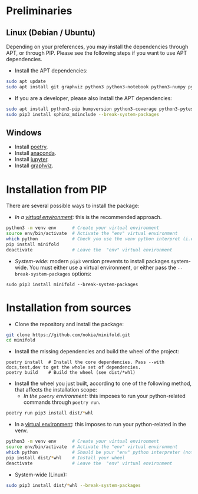 # Preliminaries
## Linux (Debian / Ubuntu)

Depending on your preferences, you may install the dependencies through APT, or through PIP. Please see the following steps if you want to use APT dependencies.

* Install the APT dependencies:

```bash
sudo apt update
sudo apt install git graphviz python3 python3-notebook python3-numpy python3-pytest
```

* If you are a developer, please also install the APT dependencies:

```bash
sudo apt install python3-pip bumpversion python3-coverage python3-pytest python3-pytest-cov python3-pytest-runner python3-sphinx python3-sphinx-rtd-theme
sudo pip3 install sphinx_mdinclude --break-system-packages
```

## Windows

* Install [poetry](https://pypi.org/project/poetry/).
* Install [anaconda](https://www.anaconda.com/products/distribution).
* Install [jupyter](https://jupyter.org/install).
* Install [graphviz](https://jupyter.org/install).

# Installation from PIP

There are several possible ways to install the package:

* _In a [virtual environment](https://packaging.python.org/en/latest/guides/installing-using-pip-and-virtual-environments/):_ this is the recommended approach.

```bash
python3 -m venv env      # Create your virtual environment
source env/bin/activate  # Activate the "env" virtual environment
which python             # Check you use the venv python interpret (i.e., not /usr/bin/python3)
pip install minifold
deactivate               # Leave the  "env" virtual environment
```

* _System-wide:_ modern ``pip3`` version prevents to install packages system-wide. You must either use a virtual environment, or either pass the `--break-system-packages` options:

```
sudo pip3 install minifold --break-system-packages
```

# Installation from sources

* Clone the repository and install the package:

```bash
git clone https://github.com/nokia/minifold.git
cd minifold 
```

* Install the missing dependencies and build the wheel of the project:
```
poetry install  # Install the core dependencies. Pass --with docs,test,dev to get the whole set of dependencies.
poetry build    # Build the wheel (see dist/*whl)
```

* Install the wheel you just built, according to one of the following method, that affects the installation scope:
  * _In the `poetry` environment:_ this imposes to run your python-related commands through `poetry run`.

```bash
poetry run pip3 install dist/*whl
```

  * In a [virtual environment](https://packaging.python.org/en/latest/guides/installing-using-pip-and-virtual-environments/): this imposes to run your python-related in the venv.

```bash
python3 -m venv env      # Create your virtual environment
source env/bin/activate  # Activate the "env" virtual environment
which python             # Should be your "env" python interpreter (not /usr/bin/python3)
pip install dist/*whl    # Install your wheel
deactivate               # Leave the  "env" virtual environment
```

  * System-wide (Linux):

```bash
sudo pip3 install dist/*whl --break-system-packages
```
